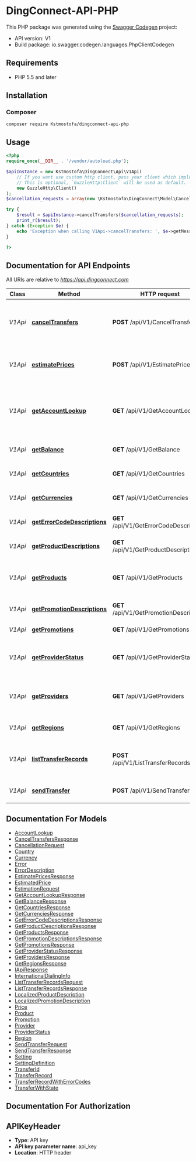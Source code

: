 # DingConnect-API-PHP

This PHP package was generated using the [Swagger Codegen](https://github.com/swagger-api/swagger-codegen) project:

- API version: V1
- Build package: io.swagger.codegen.languages.PhpClientCodegen

## Requirements

- PHP 5.5 and later

## Installation
### Composer

```
composer require Kstmostofa/dingconnect-api-php
```

## Usage


```php
<?php
require_once(__DIR__ . '/vendor/autoload.php');

$apiInstance = new Kstmostofa\DingConnect\Api\V1Api(
    // If you want use custom http client, pass your client which implements `GuzzleHttp\ClientInterface`.
    // This is optional, `GuzzleHttp\Client` will be used as default.
    new GuzzleHttp\Client()
);
$cancellation_requests = array(new \Kstmostofa\DingConnect\Model\CancellationRequest()); // \Kstmostofa\DingConnect\Model\CancellationRequest[] | An explicit list of records to cancel.

try {
    $result = $apiInstance->cancelTransfers($cancellation_requests);
    print_r($result);
} catch (Exception $e) {
    echo 'Exception when calling V1Api->cancelTransfers: ', $e->getMessage(), PHP_EOL;
}

?>
```

## Documentation for API Endpoints

All URIs are relative to *https://api.dingconnect.com*

Class | Method | HTTP request | Description
------------ | ------------- | ------------- | -------------
*V1Api* | [**cancelTransfers**](docs/Api/V1Api.md#canceltransfers) | **POST** /api/V1/CancelTransfers | Attempt to cancel transfers with the submitted TransferIds
*V1Api* | [**estimatePrices**](docs/Api/V1Api.md#estimateprices) | **POST** /api/V1/EstimatePrices | Estimate prices for send or receive values
*V1Api* | [**getAccountLookup**](docs/Api/V1Api.md#getaccountlookup) | **GET** /api/V1/GetAccountLookup | Get providers and product information for a specific account number
*V1Api* | [**getBalance**](docs/Api/V1Api.md#getbalance) | **GET** /api/V1/GetBalance | Get the current agent balance
*V1Api* | [**getCountries**](docs/Api/V1Api.md#getcountries) | **GET** /api/V1/GetCountries | Get a list of supported countries
*V1Api* | [**getCurrencies**](docs/Api/V1Api.md#getcurrencies) | **GET** /api/V1/GetCurrencies | Get a list of supported currencies
*V1Api* | [**getErrorCodeDescriptions**](docs/Api/V1Api.md#geterrorcodedescriptions) | **GET** /api/V1/GetErrorCodeDescriptions | Get a list of error code descriptions
*V1Api* | [**getProductDescriptions**](docs/Api/V1Api.md#getproductdescriptions) | **GET** /api/V1/GetProductDescriptions | Get localized strings for products
*V1Api* | [**getProducts**](docs/Api/V1Api.md#getproducts) | **GET** /api/V1/GetProducts | Get a list of products that can be used in SendTransfer
*V1Api* | [**getPromotionDescriptions**](docs/Api/V1Api.md#getpromotiondescriptions) | **GET** /api/V1/GetPromotionDescriptions | Get localized strings for promotions
*V1Api* | [**getPromotions**](docs/Api/V1Api.md#getpromotions) | **GET** /api/V1/GetPromotions | Get a list of promotions
*V1Api* | [**getProviderStatus**](docs/Api/V1Api.md#getproviderstatus) | **GET** /api/V1/GetProviderStatus | Get the current status of product providers
*V1Api* | [**getProviders**](docs/Api/V1Api.md#getproviders) | **GET** /api/V1/GetProviders | Get a list of product providers available to the agent
*V1Api* | [**getRegions**](docs/Api/V1Api.md#getregions) | **GET** /api/V1/GetRegions | Get a list of regions on the system
*V1Api* | [**listTransferRecords**](docs/Api/V1Api.md#listtransferrecords) | **POST** /api/V1/ListTransferRecords | Query transfers that were submitted to the system
*V1Api* | [**sendTransfer**](docs/Api/V1Api.md#sendtransfer) | **POST** /api/V1/SendTransfer | Send a transfer to an account


## Documentation For Models

 - [AccountLookup](docs/Model/AccountLookup.md)
 - [CancelTransfersResponse](docs/Model/CancelTransfersResponse.md)
 - [CancellationRequest](docs/Model/CancellationRequest.md)
 - [Country](docs/Model/Country.md)
 - [Currency](docs/Model/Currency.md)
 - [Error](docs/Model/Error.md)
 - [ErrorDescription](docs/Model/ErrorDescription.md)
 - [EstimatePricesResponse](docs/Model/EstimatePricesResponse.md)
 - [EstimatedPrice](docs/Model/EstimatedPrice.md)
 - [EstimationRequest](docs/Model/EstimationRequest.md)
 - [GetAccountLookupResponse](docs/Model/GetAccountLookupResponse.md)
 - [GetBalanceResponse](docs/Model/GetBalanceResponse.md)
 - [GetCountriesResponse](docs/Model/GetCountriesResponse.md)
 - [GetCurrenciesResponse](docs/Model/GetCurrenciesResponse.md)
 - [GetErrorCodeDescriptionsResponse](docs/Model/GetErrorCodeDescriptionsResponse.md)
 - [GetProductDescriptionsResponse](docs/Model/GetProductDescriptionsResponse.md)
 - [GetProductsResponse](docs/Model/GetProductsResponse.md)
 - [GetPromotionDescriptionsResponse](docs/Model/GetPromotionDescriptionsResponse.md)
 - [GetPromotionsResponse](docs/Model/GetPromotionsResponse.md)
 - [GetProviderStatusResponse](docs/Model/GetProviderStatusResponse.md)
 - [GetProvidersResponse](docs/Model/GetProvidersResponse.md)
 - [GetRegionsResponse](docs/Model/GetRegionsResponse.md)
 - [IApiResponse](docs/Model/IApiResponse.md)
 - [InternationalDialingInfo](docs/Model/InternationalDialingInfo.md)
 - [ListTransferRecordsRequest](docs/Model/ListTransferRecordsRequest.md)
 - [ListTransferRecordsResponse](docs/Model/ListTransferRecordsResponse.md)
 - [LocalizedProductDescription](docs/Model/LocalizedProductDescription.md)
 - [LocalizedPromotionDescription](docs/Model/LocalizedPromotionDescription.md)
 - [Price](docs/Model/Price.md)
 - [Product](docs/Model/Product.md)
 - [Promotion](docs/Model/Promotion.md)
 - [Provider](docs/Model/Provider.md)
 - [ProviderStatus](docs/Model/ProviderStatus.md)
 - [Region](docs/Model/Region.md)
 - [SendTransferRequest](docs/Model/SendTransferRequest.md)
 - [SendTransferResponse](docs/Model/SendTransferResponse.md)
 - [Setting](docs/Model/Setting.md)
 - [SettingDefinition](docs/Model/SettingDefinition.md)
 - [TransferId](docs/Model/TransferId.md)
 - [TransferRecord](docs/Model/TransferRecord.md)
 - [TransferRecordWithErrorCodes](docs/Model/TransferRecordWithErrorCodes.md)
 - [TransferWithState](docs/Model/TransferWithState.md)


## Documentation For Authorization


## APIKeyHeader

- **Type**: API key
- **API key parameter name**: api_key
- **Location**: HTTP header
